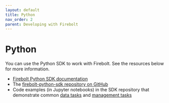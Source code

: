 ```yaml
---
layout: default
title: Python
nav_order: 2
parent: Developing with Firebolt
---
```


# Python

You can use the Python SDK to work with Firebolt. See the resources below for more information.

* [Firebolt Python SDK documentation](https://python-sdk.docs.firebolt.io/)
* The [firebolt-python-sdk repository on GitHub](https://github.com/firebolt-db/firebolt-python-sdk)
* Code examples (in Jupyter notebooks) in the SDK repository that demonstrate common [data tasks](https://github.com/firebolt-db/firebolt-python-sdk/blob/main/examples/dbapi.ipynb) and [management tasks](https://github.com/firebolt-db/firebolt-python-sdk/blob/main/examples/management.ipynb)
